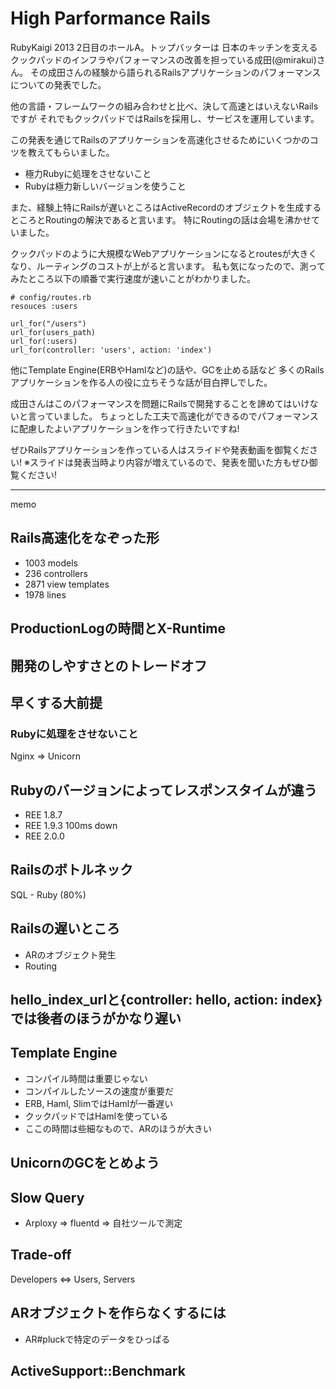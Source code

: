 # High Parformance Rails

RubyKaigi 2013 2日目のホールA。トップバッターは
日本のキッチンを支えるクックパッドのインフラやパフォーマンスの改善を担っている成田(@mirakui)さん。
その成田さんの経験から語られるRailsアプリケーションのパフォーマンスについての発表でした。

他の言語・フレームワークの組み合わせと比べ、決して高速とはいえないRailsですが
それでもクックパッドではRailsを採用し、サービスを運用しています。

この発表を通じてRailsのアプリケーションを高速化させるためにいくつかのコツを教えてもらいました。
- 極力Rubyに処理をさせないこと
- Rubyは極力新しいバージョンを使うこと

また、経験上特にRailsが遅いところはActiveRecordのオブジェクトを生成するところとRoutingの解決であると言います。
特にRoutingの話は会場を沸かせていました。

クックパッドのように大規模なWebアプリケーションになるとroutesが大きくなり、ルーティングのコストが上がると言います。
私も気になったので、測ってみたところ以下の順番で実行速度が速いことがわかりました。

```
# config/routes.rb
resouces :users

url_for("/users")
url_for(users_path)
url_for(:users)
url_for(controller: 'users', action: 'index')
```

他にTemplate Engine(ERBやHamlなど)の話や、GCを止める話など
多くのRailsアプリケーションを作る人の役に立ちそうな話が目白押しでした。

成田さんはこのパフォーマンスを問題にRailsで開発することを諦めてはいけないと言っていました。
ちょっとした工夫で高速化ができるのでパフォーマンスに配慮したよいアプリケーションを作って行きたいですね!

ぜひRailsアプリケーションを作っている人はスライドや発表動画を御覧ください!
※スライドは発表当時より内容が増えているので、発表を聞いた方もぜひ御覧ください!



------------------
memo



## Rails高速化をなぞった形

- 1003 models
- 236 controllers
- 2871 view templates
- 1978 lines

## ProductionLogの時間とX-Runtime

## 開発のしやすさとのトレードオフ


## 早くする大前提
### Rubyに処理をさせないこと

Nginx => Unicorn

## Rubyのバージョンによってレスポンスタイムが違う
- REE 1.8.7
- REE 1.9.3 100ms down
- REE 2.0.0

## Railsのボトルネック
SQL - Ruby (80%)

## Railsの遅いところ
- ARのオブジェクト発生
- Routing

## hello_index_urlと{controller: hello, action: index}では後者のほうがかなり遅い

## Template Engine
- コンパイル時間は重要じゃない
- コンパイルしたソースの速度が重要だ
 - ERB, Haml, SlimではHamlが一番遅い
 - クックパッドではHamlを使っている
 - ここの時間は些細なもので、ARのほうが大きい

## UnicornのGCをとめよう


## Slow Query
- Arploxy => fluentd => 自社ツールで測定

## Trade-off

Developers <=> Users, Servers


## ARオブジェクトを作らなくするには
- AR#pluckで特定のデータをひっぱる

## ActiveSupport::Benchmark
